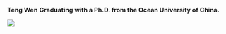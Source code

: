 **Teng Wen**
**Graduating with a Ph.D. from the Ocean University of China.**

![](https://komarev.com/ghpvc/?username=tengwen2018)
